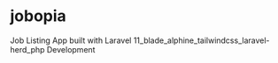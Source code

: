 # jobopia
Job Listing App built with Laravel 11_blade_alphine_tailwindcss_laravel-herd_php Development
